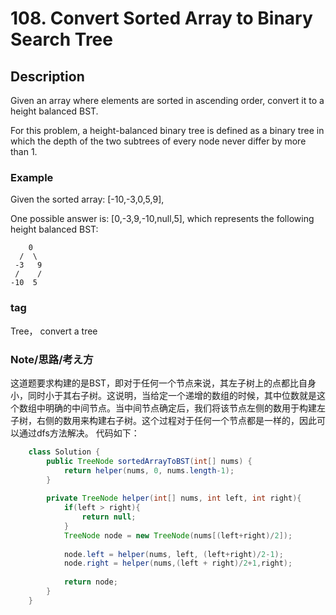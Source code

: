 # 108. Convert Sorted Array to Binary Search Tree

## Description

Given an array where elements are sorted in ascending order, convert it to a height balanced BST.

For this problem, a height-balanced binary tree is defined as a binary tree in which the depth of the two subtrees of every node never differ by more than 1.

### Example
Given the sorted array: [-10,-3,0,5,9],

One possible answer is: [0,-3,9,-10,null,5], which represents the following height balanced BST:

        0
      /  \
     -3   9
     /    /
    -10  5


### tag 
Tree， convert a tree

### Note/思路/考え方
这道题要求构建的是BST，即对于任何一个节点来说，其左子树上的点都比自身小，同时小于其右子树。这说明，当给定一个递增的数组的时候，其中位数就是这个数组中明确的中间节点。当中间节点确定后，我们将该节点左侧的数用于构建左子树，右侧的数用来构建右子树。这个过程对于任何一个节点都是一样的，因此可以通过dfs方法解决。
代码如下：
```java
    class Solution {
	    public TreeNode sortedArrayToBST(int[] nums) {
	        return helper(nums, 0, nums.length-1);
	    }
	    
	    private TreeNode helper(int[] nums, int left, int right){
	        if(left > right){
	            return null;
	        }
	        TreeNode node = new TreeNode(nums[(left+right)/2]);
	        
	        node.left = helper(nums, left, (left+right)/2-1);
	        node.right = helper(nums,(left + right)/2+1,right);
	        
	        return node;
	    }
    }
```
